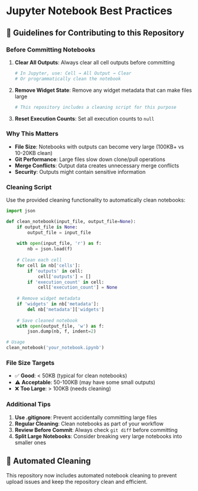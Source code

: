 # Jupyter Notebook Best Practices

## 📝 Guidelines for Contributing to this Repository

### Before Committing Notebooks

1. **Clear All Outputs**: Always clear all cell outputs before committing
   ```bash
   # In Jupyter, use: Cell → All Output → Clear
   # Or programmatically clean the notebook
   ```

2. **Remove Widget State**: Remove any widget metadata that can make files large
   ```python
   # This repository includes a cleaning script for this purpose
   ```

3. **Reset Execution Counts**: Set all execution counts to `null`

### Why This Matters

- **File Size**: Notebooks with outputs can become very large (100KB+ vs 10-20KB clean)
- **Git Performance**: Large files slow down clone/pull operations
- **Merge Conflicts**: Output data creates unnecessary merge conflicts
- **Security**: Outputs might contain sensitive information

### Cleaning Script

Use the provided cleaning functionality to automatically clean notebooks:

```python
import json

def clean_notebook(input_file, output_file=None):
    if output_file is None:
        output_file = input_file
    
    with open(input_file, 'r') as f:
        nb = json.load(f)
    
    # Clean each cell
    for cell in nb['cells']:
        if 'outputs' in cell:
            cell['outputs'] = []
        if 'execution_count' in cell:
            cell['execution_count'] = None
    
    # Remove widget metadata
    if 'widgets' in nb['metadata']:
        del nb['metadata']['widgets']
    
    # Save cleaned notebook
    with open(output_file, 'w') as f:
        json.dump(nb, f, indent=2)

# Usage
clean_notebook('your_notebook.ipynb')
```

### File Size Targets

- ✅ **Good**: < 50KB (typical for clean notebooks)
- ⚠️ **Acceptable**: 50-100KB (may have some small outputs)
- ❌ **Too Large**: > 100KB (needs cleaning)

### Additional Tips

1. **Use .gitignore**: Prevent accidentally committing large files
2. **Regular Cleaning**: Clean notebooks as part of your workflow
3. **Review Before Commit**: Always check `git diff` before committing
4. **Split Large Notebooks**: Consider breaking very large notebooks into smaller ones

## 🔧 Automated Cleaning

This repository now includes automated notebook cleaning to prevent upload issues and keep the repository clean and efficient.